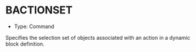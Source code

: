 # BACTIONSET

- Type: Command

Specifies the selection set of objects associated with an action in a dynamic block definition.
